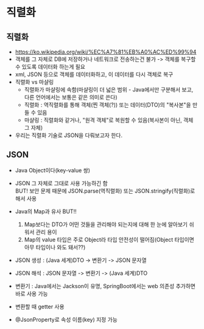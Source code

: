 # 직렬화

## 직렬화
- https://ko.wikipedia.org/wiki/%EC%A7%81%EB%A0%AC%ED%99%94
- 객체를 그 자체로 DB에 저장하거나 네트워크로 전송하는건 불가 -> 객체를 복구할 수 있도록 데이터화 하는게 필요
- xml, JSON 등으로 객체를 데이터화하고, 이 데이터를 다시 객체로 복구
- 직렬화 vs 마샬링
  - 직렬화가 마샬링에 속함(마샬링이 더 넓은 범위 - Java에서만 구분해서 보고, 다른 언어에서는 보통은 같은 의미로 쓴다)
  - 직렬화 : 역직렬화를 통해 객체(찐 객체(?)) 또는 데이터(DTO)의 "복사본"을 만들 수 있음
  - 마샬링 : 직렬화와 같거나, "원격 객체"로 복원할 수 있음(복사본이 아닌, 객체 그 자체)
- 우리는 직렬화 기술로 JSON을 다뤄보고자 한다.

## JSON
- Java Object이다(key-value 쌍)
- JSON 그 자체로 그대로 사용 가능하긴 함<br>BUT! 보안 문제 때문에 JSON.parse(역직렬화) 또는 JSON.stringify(직렬화)로 해서 사용
- Java의 Map과 유사 BUT!!
    1. Map보다는 DTO가 어떤 것들을 관리해야 되는지에 대해 한 눈에 알아보기 쉬워서 관리 용이
    2. Map의 value 타입은 주로 Object라 타입 안전성이 떨어짐(Object 타입이면 아무 타입이나 와도 돼서??)
- JSON 생성 : (Java 세계)DTO -> 변환기 -> JSON 문자열
- JSON 해석 : JSON 문자열 -> 변환기 -> (Java 세계)DTO

- 변환기 : Java에서는 Jackson이 유명, SpringBoot에서는 web 의존성 추가하면 바로 사용 가능
- 변환할 때 getter 사용
- @JsonProperty로 속성 이름(key) 지정 가능